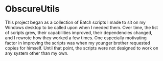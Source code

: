 # ObscureUtils
This project began as a collection of Batch scripts I made to sit on my Windows desktop to be called upon when I needed them. Over time, the list of scripts grew, their capabilities improved, their dependencies changed, and I rewrote how they worked a few times. One especially motivating factor in improving the scripts was when my younger brother requested copies for himself. Until that point, the scripts were not designed to work on any system other than my own.
